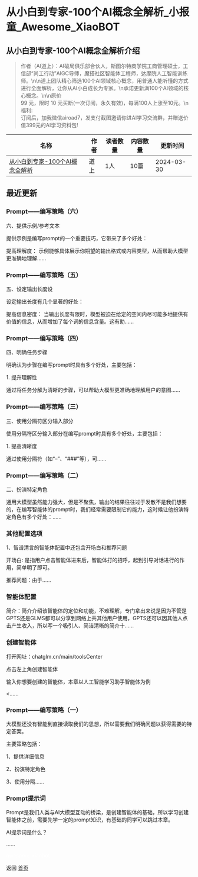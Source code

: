 # 从小白到专家-100个AI概念全解析_小报童_Awesome_XiaoBOT

## 从小白到专家-100个AI概念全解析介绍
> 作者（AI道上）：AI破局俱乐部合伙人，斯图尔特商学院工商管理硕士，工信部“尚工行动”AIGC导师，魔搭社区智能体工程师，达摩院人工智能训练师。\n\n道上团队精心筛选100个AI领域核心概念，用普通人能听懂的方式进行全面解析，让你从AI小白成长为专家。\n承诺更新满100个AI领域的核心概念。\n\n原价  
99 元，限时 10 元买断(一次订阅，永久有效)，每满100人上涨至10元。\n福利:  
订阅后，加我微信airoad7，发支付截图邀请你进AI学习交流群，并赠送价值399元的AI学习资料包!  
  


|名称|作者|读者数量|内容数量|更新时间|
|---|---|---|---|---|
|[从小白到专家-100个AI概念全解析](https://xiaobot.net/p/Rholin?refer=0b133df9-27dc-423b-8101-639049001c13)|道上|1人|10篇|2024-03-30|

## 最近更新
### Prompt——编写策略（六）

六、提供示例/参考文本

提供示例是编写prompt的一个重要技巧，它带来了多个好处：

提高理解度： 示例能够具体展示你期望的输出格式或内容类型，从而帮助大模型更准确地理解......

### Prompt——编写策略（五）

五、设定输出长度设

设定输出长度有几个显著的好处：

提高信息密度： 当输出长度有限时，模型被迫在给定的空间内尽可能多地提供有价值的信息，从而增加了每个词的信息含量。这有助......

### Prompt——编写策略（四）

四、明确任务步骤

明确认为步骤在编写prompt时具有多个好处，主要包括：

1\. 提升理解性

通过将任务分解为清晰的步骤，可以帮助大模型更准确地理解用户的意图......

### Prompt——编写策略（三）

三、使用分隔符区分输入部分

使用分隔符区分输入部分在编写prompt时具有多个好处，主要包括：

1\. 提高清晰度

通过使用分隔符（如“–”、“###”等），可......

### Prompt——编写策略（二）

二、扮演特定角色

通用大模型虽然能力强大，但是不聚焦，输出的结果往往过于发散不是我们想要的，在编写智能体的prompt时，我们经常需要限制它的能力，这时候让他扮演特定角色有多个好处：......

### 其他配置选项

1、智谱清言的智能体配置中还包含开场白和推荐问题

开场白: 是指用户点击智能体进来后，智能体打的招呼，起到引导对话进行的作用，简单明了即可。

推荐问题：由于......

### 智能体配置

简介：简介介绍该智能体的定位和功能，不难理解，专门拿出来说是因为不管是GPTS还是GLMS都可以分享到网络上共其他用户使用，GPTS还可以因其他人点击产生收入，所以写一个吸引人、简洁清晰的简介十......

### 创建智能体

打开网址：chatglm.cn/main/toolsCenter

点击左上角创建智能体

输入你想要创建的智能体，本章以人工智能学习助手智能体为例

<......

### Prompt——编写策略（一）

大模型还没有智能到直接读取我们的思想，所以需要我们明确问题以获得需要的特定答案。

主要策略包括：

1、提供详细信息

2、扮演特定角色

3、使用分隔......

### Prompt提示词

Prompt是我们人类与AI大模型互动的桥梁，是创建智能体的基础，所以学习创建智能体之前，需要先学一定的prompt知识，有基础的同学可以跳过本章。

AI提示词是什么？

......


<a href="https://github.com/Reno9527/awesome-xiaobot" style="color: white; text-decoration: none;">awesome-xiaobot</a>

返回 [首页](../README.md)
